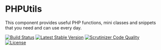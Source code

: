 # PHPUtils

This component provides useful PHP functions, mini classes and snippets that you need and can use every day.

[![Build Status](https://travis-ci.org/Aierui/PHPUtils.svg?branch=master)](https://travis-ci.org/Aierui/PHPUtils)
[![Latest Stable Version](https://poser.pugx.org/Aierui/PHPUtils/v/stable?format=flat)](https://packagist.org/packages/Aierui/PHPUtils) 
[![Scrutinizer Code Quality](https://scrutinizer-ci.com/g/JBZoo/Utils/badges/quality-score.png?b=master)](https://scrutinizer-ci.com/g/Aierui/PHPUtils/?branch=master)
[![License](https://poser.pugx.org/Aierui/PHPUtils/license?format=flat)](https://github.com/Aierui/PHPUtils/blob/master/LICENSE)

